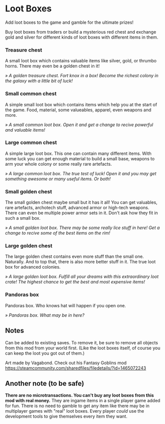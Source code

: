 # Loot Boxes

Add loot boxes to the game and gamble for the ultimate prizes!

Buy loot boxes from traders or build a mysterious red chest and exchange gold and silver for different kinds of loot boxes with different items in them.

### Treasure chest
A small loot box which contains valuable items like silver, gold, or thrumbo horns. There may even be a golden chest in it!

*» A golden treasure chest. Fort knox in a box! Become the richest colony in the galaxy with a little bit of luck!*

### Small common chest
A simple small loot box which contains items which help you at the start of the game. Food, material, some valueables, apparel, even weapons and more.

*» A small common loot box. Open it and get a change to recive powerful and valuable items!*

### Large common chest
A simple large loot box. This one can contain many different items. With some luck you can get enough material to build a small base, weapons to arm your whole colony or some really rare artefacts.

*» A large common loot box. The true test of luck! Open it and you may get something awesome or many useful items. Or both!*

### Small golden chest
The small golden chest maybe small but it has it all! You can get valuables, rare artefacts, archotech stuff, advanced armor or high-tech weapons. There can even be multiple power armor sets in it. Don't ask how they fit in such a small box.

*» A small golden loot box. There may be some really lice stuff in here! Get a change to recive some of the best items on the rim!*

### Large golden chest
The large golden chest contains even more stuff than the small one. Naturally. And to top that, there is also more better stuff in it. The true loot box for advanced colonies.

*» A large golden loot box. Fulfill all your dreams with this extraordinary loot crate! The highest chance to get the best and most expensive items!*

### Pandoras box
Pandoras box. Who knows hat will happen if you open one.

*» Pandoras box. What may be in here?*

## Notes

Can be added to existing saves. To remove it, be sure to remove all objects from this mod from your world first. (Like the loot boxes itself, of course you can keep the loot you got out of them.)

Art made by Vagabond. Check out his Fantasy Goblins mod https://steamcommunity.com/sharedfiles/filedetails/?id=1465072243

## Another note (to be safe)
**There are no microtransactions. You can't buy any loot boxes from this mod with real money.** They are ingame items in a single player game added for fun. There is no need to gamble to get any item like there may be in multiplayer games with "real" loot boxes. Every player *could* use the development tools to give themselves every item they want.

